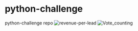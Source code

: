 # python-challenge
python-challenge repo
![revenue-per-lead](https://github.com/Geysha07/python-challenge/assets/132965919/28d2c396-b637-45e6-9ff8-845f7577bc98)
![Vote_counting](https://github.com/Geysha07/python-challenge/assets/132965919/944954d2-8fdf-4f63-be40-a616a64bc993)
